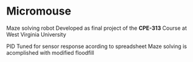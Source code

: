 # Micromouse
Maze solving robot
Developed as final project of the **CPE-313** Course at West Virginia University

PID Tuned for sensor response acording to spreadsheet
Maze solving is acomplished with modified floodfill
